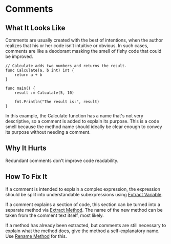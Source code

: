 # Comments

## What It Looks Like

Comments are usually created with the best of intentions, when the author realizes that his or her code isn’t intuitive or obvious. In such cases, comments are like a deodorant masking the smell of fishy code that could be improved.

```
// Calculate adds two numbers and returns the result.
func Calculate(a, b int) int {
    return a + b
}

func main() {
    result := Calculate(5, 10)

    fmt.Println("The result is:", result)
}

```
In this example, the Calculate function has a name that's not very descriptive, so a comment is added to explain its purpose. This is a code smell because the method name should ideally be clear enough to convey its purpose without needing a comment.


## Why It Hurts

Redundant comments don't improve code readability.

## How To Fix It

If a comment is intended to explain a complex expression, the expression should be split into understandable subexpressions using [Extract Variable](.../refactorings/extract-variable.md).

If a comment explains a section of code, this section can be turned into a separate method via [Extract Method](.../refactorings/extract-method.md). The name of the new method can be taken from the comment text itself, most likely.

If a method has already been extracted, but comments are still necessary to explain what the method does, give the method a self-explanatory name. Use [Rename Method](.../refactorings/rename-method.md) for this.
